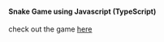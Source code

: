 #### Snake Game using Javascript (TypeScript)
check out the game [here](https://bhuvankaruturi.github.io/snake-game-js/)
